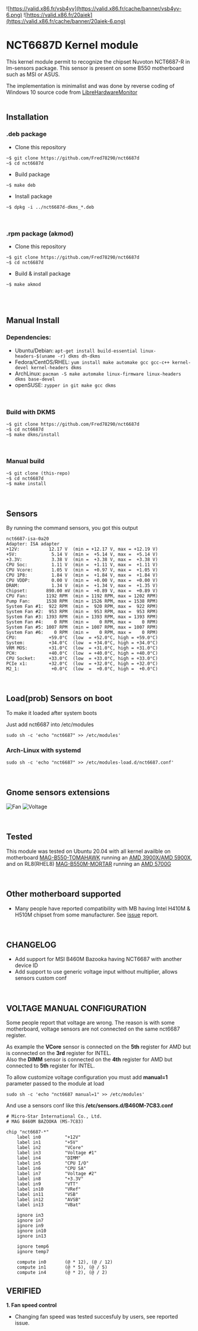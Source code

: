 ![https://valid.x86.fr/vsb4yv](https://valid.x86.fr/cache/banner/vsb4yv-6.png)
![https://valid.x86.fr/20aiek](https://valid.x86.fr/cache/banner/20aiek-6.png)
# NCT6687D Kernel module

This kernel module permit to recognize the chipset Nuvoton NCT6687-R in lm-sensors package.
This sensor is present on some B550 motherboard such as MSI or ASUS.

The implementation is minimalist and was done by reverse coding of Windows 10 source code from [LibreHardwareMonitor](https://github.com/LibreHardwareMonitor/LibreHardwareMonitor)
<br><br>

## Installation
### .deb package
- Clone this repository
```shell
~$ git clone https://github.com/Fred78290/nct6687d
~$ cd nct6687d
```
- Build package
```shell
~$ make deb
```
- Install package
```shell
~$ dpkg -i ../nct6687d-dkms_*.deb
```
<br>

### .rpm package (akmod)
- Clone this repository
```shell
~$ git clone https://github.com/Fred78290/nct6687d
~$ cd nct6687d
```
- Build & install package
```shell
~$ make akmod
```
<br><br>

## Manual Install
### Dependencies:
- Ubuntu/Debian:
	 ```apt-get install build-essential linux-headers-$(uname -r) dkms dh-dkms```
- Fedora/CentOS/RHEL:
	```yum install make automake gcc gcc-c++ kernel-devel kernel-headers dkms```
- ArchLinux:
	 ```pacman -S make automake linux-firmware linux-headers dkms base-devel```
- openSUSE:
	 ```zypper in git make gcc dkms```
<br>

### Build with DKMS
```shell
~$ git clone https://github.com/Fred78290/nct6687d
~$ cd nct6687d
~$ make dkms/install
```
<br>

### Manual build
```shell
~$ git clone (this-repo)
~$ cd nct6687d
~$ make install
```
<br>

## Sensors

By running the command sensors, you got this output

```
nct6687-isa-0a20
Adapter: ISA adapter
+12V:           12.17 V  (min = +12.17 V, max = +12.19 V)
+5V:             5.14 V  (min =  +5.14 V, max =  +5.14 V)
+3.3V:           3.38 V  (min =  +3.38 V, max =  +3.38 V)
CPU Soc:         1.11 V  (min =  +1.11 V, max =  +1.11 V)
CPU Vcore:       1.05 V  (min =  +0.97 V, max =  +1.05 V)
CPU 1P8:         1.84 V  (min =  +1.84 V, max =  +1.84 V)
CPU VDDP:        0.00 V  (min =  +0.00 V, max =  +0.00 V)
DRAM:            1.34 V  (min =  +1.34 V, max =  +1.35 V)
Chipset:       890.00 mV (min =  +0.89 V, max =  +0.89 V)
CPU Fan:       1192 RPM  (min = 1192 RPM, max = 1202 RPM)
Pump Fan:      1538 RPM  (min = 1526 RPM, max = 1538 RPM)
System Fan #1:  922 RPM  (min =  920 RPM, max =  922 RPM)
System Fan #2:  953 RPM  (min =  953 RPM, max =  953 RPM)
System Fan #3: 1393 RPM  (min = 1393 RPM, max = 1393 RPM)
System Fan #4:    0 RPM  (min =    0 RPM, max =    0 RPM)
System Fan #5: 1007 RPM  (min = 1007 RPM, max = 1007 RPM)
System Fan #6:    0 RPM  (min =    0 RPM, max =    0 RPM)
CPU:            +59.0°C  (low  = +52.0°C, high = +59.0°C)
System:         +34.0°C  (low  = +34.0°C, high = +34.0°C)
VRM MOS:        +31.0°C  (low  = +31.0°C, high = +31.0°C)
PCH:            +40.0°C  (low  = +40.0°C, high = +40.0°C)
CPU Socket:     +33.0°C  (low  = +33.0°C, high = +33.0°C)
PCIe x1:        +32.0°C  (low  = +32.0°C, high = +32.0°C)
M2_1:            +0.0°C  (low  =  +0.0°C, high =  +0.0°C)
```

<br>

## Load(prob) Sensors on boot

To make it loaded after system boots

Just add nct6687 into /etc/modules

`sudo sh -c 'echo "nct6687" >> /etc/modules'`

### Arch-Linux with systemd

`sudo sh -c 'echo "nct6687" >> /etc/modules-load.d/nct6687.conf'`

<br>

## Gnome sensors extensions

![Fan](./images/fan.png) ![Voltage](./images/voltage.png)

<br>

## Tested

This module was tested on Ubuntu 20.04 with all kernel availble on motherboard [MAG-B550-TOMAHAWK](https://www.msi.com//Motherboard/MAG-B550-TOMAHAWK) running an [AMD 3900X/AMD 5900X](https://www.amd.com/en/products/cpu/amd-ryzen-9-3900x), and on RL8(RHEL8) [MAG-B550M-MORTAR](https://www.msi.com/Motherboard/MAG-B550M-MORTAR) running an [AMD 5700G](https://www.amd.com/en/products/apu/amd-ryzen-7-5700g)

<br>

## Other motherboard supported
- Many people have reported compatibility with MB having Intel H410M & H510M chipset from some manufacturer. See [issue](https://github.com/Fred78290/nct6687d/issues) report.
<br>

## CHANGELOG

- Add support for MSI B460M Bazooka having NCT6687 with another device ID
- Add support to use generic voltage input without multiplier, allows sensors custom conf
<br>

## VOLTAGE MANUAL CONFIGURATION

Some people report that voltage are wrong. The reason is with some motherboard, voltage sensors are not connected on the same nct6687 register.

As example the **VCore** sensor is connected on the **5th** register for AMD but is connected on the **3rd** register for INTEL.
<br>
Also the **DIMM** sensor is connected on the **4th** register for AMD but connected to **5th** register for INTEL.

To allow customize voltage configuration you must add **manual=1** parameter passed to the module at load

`sudo sh -c 'echo "nct6687 manual=1" >> /etc/modules'`

And use a sensors conf like this **/etc/sensors.d/B460M-7C83.conf**

```
# Micro-Star International Co., Ltd.
# MAG B460M BAZOOKA (MS-7C83)

chip "nct6687-*"
    label in0         "+12V"
    label in1         "+5V"
    label in2         "VCore"
    label in3         "Voltage #1"
    label in4         "DIMM"
    label in5         "CPU I/O"
    label in6         "CPU SA"
    label in7         "Voltage #2"
    label in8         "+3.3V"
    label in9         "VTT"
    label in10        "VRef"
    label in11        "VSB"
    label in12        "AVSB"
    label in13        "VBat"

    ignore in3
    ignore in7
    ignore in9
    ignore in10
    ignore in13

    ignore temp6
    ignore temp7

    compute in0       (@ * 12), (@ / 12)
    compute in1       (@ * 5), (@ / 5)
    compute in4       (@ * 2), (@ / 2)
```

## VERIFIED
**1. Fan speed control**

- Changing fan speed was tested succesfuly by users, see reported issue.
